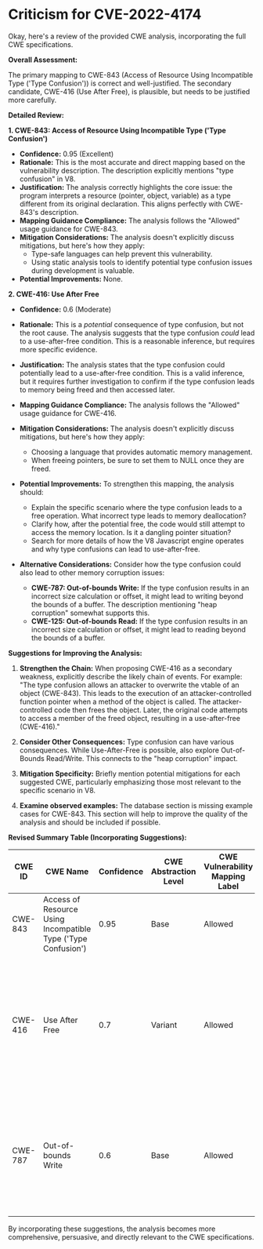 # Criticism for CVE-2022-4174

Okay, here's a review of the provided CWE analysis, incorporating the full CWE specifications.

**Overall Assessment:**

The primary mapping to CWE-843 (Access of Resource Using Incompatible Type ('Type Confusion')) is correct and well-justified. The secondary candidate, CWE-416 (Use After Free), is plausible, but needs to be justified more carefully.

**Detailed Review:**

**1. CWE-843: Access of Resource Using Incompatible Type ('Type Confusion')**

*   **Confidence:** 0.95 (Excellent)
*   **Rationale:** This is the most accurate and direct mapping based on the vulnerability description.  The description explicitly mentions "type confusion" in V8.
*   **Justification:**  The analysis correctly highlights the core issue: the program interprets a resource (pointer, object, variable) as a type different from its original declaration.  This aligns perfectly with CWE-843's description.
*   **Mapping Guidance Compliance:** The analysis follows the "Allowed" usage guidance for CWE-843.
*   **Mitigation Considerations:**  The analysis doesn't explicitly discuss mitigations, but here's how they apply:
    *   Type-safe languages can help prevent this vulnerability.
    *   Using static analysis tools to identify potential type confusion issues during development is valuable.
*   **Potential Improvements:** None.

**2. CWE-416: Use After Free**

*   **Confidence:** 0.6 (Moderate)
*   **Rationale:** This is a *potential* consequence of type confusion, but not the root cause. The analysis suggests that the type confusion *could* lead to a use-after-free condition. This is a reasonable inference, but requires more specific evidence.
*   **Justification:**  The analysis states that the type confusion could potentially lead to a use-after-free condition. This is a valid inference, but it requires further investigation to confirm if the type confusion leads to memory being freed and then accessed later.
*   **Mapping Guidance Compliance:**  The analysis follows the "Allowed" usage guidance for CWE-416.
*   **Mitigation Considerations:**  The analysis doesn't explicitly discuss mitigations, but here's how they apply:
    *   Choosing a language that provides automatic memory management.
    *   When freeing pointers, be sure to set them to NULL once they are freed.
*   **Potential Improvements:** To strengthen this mapping, the analysis should:

    *   Explain the specific scenario where the type confusion leads to a free operation.  What incorrect type leads to memory deallocation?
    *   Clarify how, after the potential free, the code would still attempt to access the memory location.  Is it a dangling pointer situation?
    *   Search for more details of how the V8 Javascript engine operates and why type confusions can lead to use-after-free.
*   **Alternative Considerations:** Consider how the type confusion could also lead to other memory corruption issues:

    *   **CWE-787: Out-of-bounds Write:** If the type confusion results in an incorrect size calculation or offset, it might lead to writing beyond the bounds of a buffer. The description mentioning "heap corruption" somewhat supports this.
    *   **CWE-125: Out-of-bounds Read:** If the type confusion results in an incorrect size calculation or offset, it might lead to reading beyond the bounds of a buffer.

**Suggestions for Improving the Analysis:**

1.  **Strengthen the Chain:** When proposing CWE-416 as a secondary weakness, explicitly describe the likely chain of events. For example: "The type confusion allows an attacker to overwrite the vtable of an object (CWE-843).  This leads to the execution of an attacker-controlled function pointer when a method of the object is called.  The attacker-controlled code then frees the object.  Later, the original code attempts to access a member of the freed object, resulting in a use-after-free (CWE-416)."

2.  **Consider Other Consequences:** Type confusion can have various consequences. While Use-After-Free is possible, also explore Out-of-Bounds Read/Write.  This connects to the "heap corruption" impact.

3.  **Mitigation Specificity:** Briefly mention potential mitigations for each suggested CWE, particularly emphasizing those most relevant to the specific scenario in V8.

4.  **Examine observed examples:** The database section is missing example cases for CWE-843. This section will help to improve the quality of the analysis and should be included if possible.

**Revised Summary Table (Incorporating Suggestions):**

| CWE ID | CWE Name | Confidence | CWE Abstraction Level | CWE Vulnerability Mapping Label | CWE-Vulnerability Mapping Notes |
|---|---|---|---|---|---|
| CWE-843 | Access of Resource Using Incompatible Type ('Type Confusion') | 0.95 | Base | Allowed | Primary CWE. Matches the **type confusion** vulnerability in V8. |
| CWE-416 | Use After Free | 0.7 | Variant | Allowed | Secondary candidate.  The type confusion could potentially lead to a use-after-free condition if it results in the incorrect freeing of a pointer which is later used. |
| CWE-787 | Out-of-bounds Write | 0.6 | Base | Allowed | Possible consequence. The type confusion could result in writing outside of the intended memory bounds during an operation. |

By incorporating these suggestions, the analysis becomes more comprehensive, persuasive, and directly relevant to the CWE specifications.